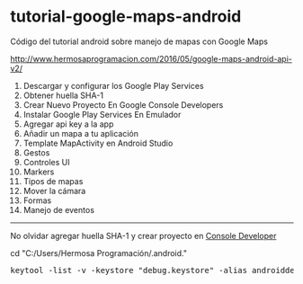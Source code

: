 # tutorial-google-maps-android
Código del tutorial android sobre manejo de mapas con Google Maps

http://www.hermosaprogramacion.com/2016/05/google-maps-android-api-v2/

1.  Descargar y configurar los Google Play Services
2.  Obtener huella SHA-1
3.  Crear Nuevo Proyecto En Google Console Developers
4.  Instalar Google Play Services En Emulador
5.  Agregar api key a la app
6.  Añadir un mapa a tu aplicación
7.  Template MapActivity en Android Studio
8.  Gestos
9.  Controles UI
10. Markers
11. Tipos de mapas
12. Mover la cámara
13. Formas
14. Manejo de eventos

***

No olvidar agregar huella SHA-1 y crear proyecto en [Console Developer](https://console.developers.google.com)

cd "C:/Users/Hermosa Programación/.android."

<pre>
keytool -list -v -keystore "debug.keystore" -alias androiddebugkey -storepass android -keypass android
</pre>




